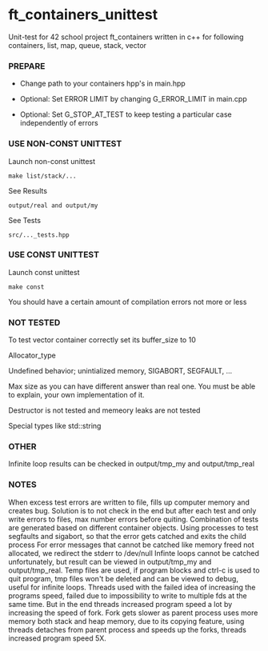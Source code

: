 # ft_containers_unittest
Unit-test for 42 school project ft_containers written in c++ for following containers, list, map, queue, stack, vector



### PREPARE

* Change path to your containers hpp's in main.hpp

* Optional: Set ERROR LIMIT by changing G_ERROR_LIMIT in main.cpp

* Optional: Set G_STOP_AT_TEST to keep testing a particular case independently of errors

### USE NON-CONST UNITTEST
Launch non-const unittest
```
make list/stack/...
```
See Results
```
output/real and output/my
```
See Tests
```
src/..._tests.hpp
```

### USE CONST UNITTEST
Launch const unittest
```
make const
```
You should have a certain amount of compilation errors not more or less

### NOT TESTED
To test vector container correctly set its buffer_size to 10

Allocator_type

Undefined behavior; unintialized memory, SIGABORT, SEGFAULT, ...

Max size as you can have different answer than real one. You must be able to explain, your own implementation of it.

Destructor is not tested and memeory leaks are not tested

Special types like std::string

### OTHER
Infinite loop results can be checked in output/tmp_my and output/tmp_real




### NOTES
When excess test errors are written to file, fills up computer memory and creates bug.
Solution is to not check in the end but after each test and only write errors to files, max number errors before quiting.
Combination of tests are generated based on different container objects.
Using processes to test segfaults and sigabort, so that the error gets catched and exits the child process
For error messages that cannot be catched like memory freed not allocated, we redirect the stderr to /dev/null
Infinte loops cannot be catched unfortunately, but result can be viewed in output/tmp_my and output/tmp_real.
Temp files are used, if program blocks and ctrl-c is used to quit program, tmp files won't be deleted and can be viewed to debug, useful for infinite loops.
Threads used with the failed idea of increasing the programs speed, failed due to impossibility to write to multiple fds at the same time.
But in the end threads increased program speed a lot by increasing the speed of fork.
Fork gets slower as parent process uses more memory both stack and heap memory, due to its copying feature, using threads detaches from parent process and speeds up the forks, threads increased program speed 5X.
